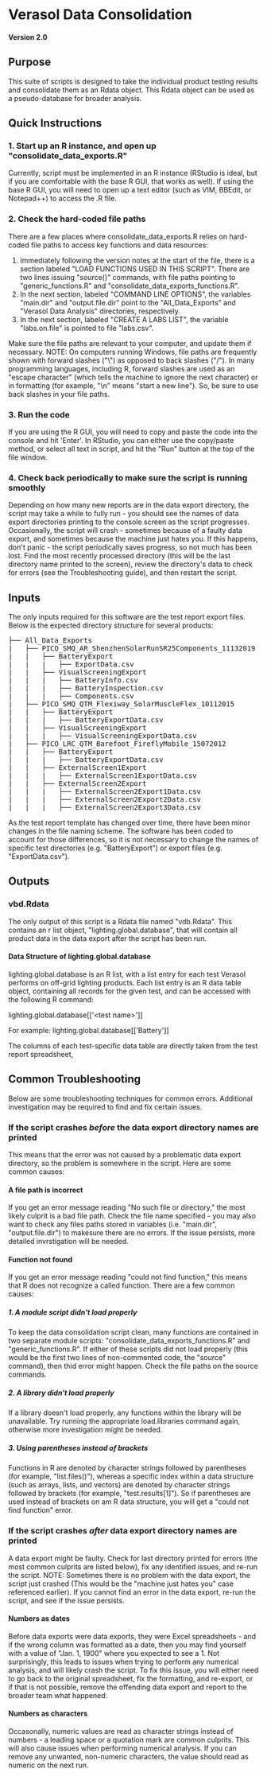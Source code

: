 # Verasol Data Consolidation
#### Version 2.0

## Purpose
This suite of scripts is designed to take the individual product testing results and consolidate them as an Rdata object. This Rdata object can be used as a pseudo-database for broader analysis.

## Quick Instructions
### 1. Start up an R instance, and open up "consolidate_data_exports.R"  
Currently, script must be implemented in an R instance (RStudio is ideal, but if you are comfortable with the base R GUI, that works as well). If using the base R GUI, you will need to open up a text editor (such as VIM, BBEdit, or Notepad++) to access the .R file.

### 2. Check the hard-coded file paths
There are a few places where consolidate_data_exports.R relies on hard-coded file paths to access key functions and data resources:
1. Immediately following the version notes at the start of the file, there is a section labeled "LOAD FUNCTIONS USED IN THIS SCRIPT". There are two lines issuing "source()" commands, with file paths pointing to "generic_functions.R" and "consolidate_data_exports_functions.R". 
2. In the next section, labeled "COMMAND LINE OPTIONS", the variables "main.dir" and "output.file.dir" point to the "All_Data_Exports" and "Verasol Data Analysis" directories, respectively. 
3. In the next section, labeled "CREATE A LABS LIST", the variable "labs.on.file" is pointed to file "labs.csv".

Make sure the file paths are relevant to your computer, and update them if necessary. NOTE: On computers running Windows, file paths are frequently shown with forward slashes ("\\") as opposed to back slashes ("/"). In many programming languages, including R, forward slashes are used as an "escape character" (which tells the machine to ignore the next character) or in formatting (for example, "\n" means "start a new line"). So, be sure to use back slashes in your file paths.

### 3. Run the code
If you are using the R GUI, you will need to copy and paste the code into the console and hit 'Enter'. In RStudio, you can either use the copy/paste method, or select all text in script, and hit the "Run" button at the top of the file window.

### 4. Check back periodically to make sure the script is running smoothly
Depending on how many new reports are in the data export directory, the script may take a while to fully run - you should see the names of data export directories printing to the console screen as the script progresses. Occasionally, the script will crash - sometimes because of a faulty data export, and sometimes because the machine just hates you. If this happens, don't panic - the script periodically saves progress, so not much has been lost. Find the most recently processed directory (this will be the last directory name printed to the screen), review the directory's data to check for errors (see the Troubleshooting guide), and then restart the script.

## Inputs
The only inputs required for this software are the test report export files. Below is the expected directory structure for several products:
<pre>
├── All_Data_Exports
|   ├── PICO_SMQ_AR_ShenzhenSolarRunSR25Components_11132019
|   |   ├── BatteryExport
|   |   |   ├── ExportData.csv
|   |   ├── VisualScreeningExport
|   |   |   ├── BatteryInfo.csv
|   |   |   ├── BatteryInspection.csv
|   |   |   ├── Components.csv
|   ├── PICO_SMQ_QTM_Flexiway_SolarMuscleFlex_10112015
|   |   ├── BatteryExport
|   |   |   ├── BatteryExportData.csv
|   |   ├── VisualScreeningExport
|   |   |   ├── VisualScreeningExportData.csv
|   ├── PICO_LRC_QTM_Barefoot_FireflyMobile_15072012
|   |   ├── BatteryExport
|   |   |   ├── BatteryExportData.csv
|   |   ├── ExternalScreen1Export
|   |   |   ├── ExternalScreen1ExportData.csv
|   |   ├── ExternalScreen2Export
|   |   |   ├── ExternalScreen2Export1Data.csv
|   |   |   ├── ExternalScreen2Export2Data.csv
|   |   |   ├── ExternalScreen2Export3Data.csv
</pre>
As the test report template has changed over time, there have been minor changes in the file naming scheme. The software has been coded to account for those differences, so it is not necessary to change the names of specific test directories (e.g. "BatteryExport") or export files (e.g. "ExportData.csv").

## Outputs
### vbd.Rdata
The only output of this script is a Rdata file named "vdb.Rdata". This contains an r list object, "lighting.global.database", that will contain all product data in the data export after the script has been run.
#### Data Structure of lighting.global.database
lighting.global.database is an R list, with a list entry for each test Verasol performs on off-grid lighting products. Each list entry is an R data table object, containing all records for the given test, and can be accessed with the following R command:

lighting.global.database[['<test name<Sometimes Markdown is dumb>>']]

For example:
lighting.global.database[['Battery']]

The columns of each test-specific data table are directly taken from the test report spreadsheet, 

## Common Troubleshooting
Below are some troubleshooting techniques for common errors. Additional investigation may be required to find and fix certain issues.

### If the script crashes *before* the data export directory names are printed
This means that the error was not caused by a problematic data export directory, so the problem is somewhere in the script. Here are some common causes:

#### A file path is incorrect
If you get an error message reading "No such file or directory," the most likely culprit is a bad file path. Check the file name specified - you may also want to check any files paths stored in variables (i.e. "main.dir", "output.file.dir") to makesure there are no errors. If the issue persists, more detailed invrstigation will be needed.

#### Function not found 
If you get an error message reading "could not find function," this means that R does not recognize a called function. There are a few common causes:

##### 1. A module script didn't load properly
To keep the data consolidation script clean, many functions are contained in two separate module scripts: "consolidate_data_exports_functions.R" and "generic_functions.R". If either of these scripts did not load properly (this would be the first two lines of non-commented code, the "source" command), then thid error might happen. Check the file paths on the source commands.

##### 2. A library didn't load properly
If a library doesn't load properly, any functions within the library will be unavailable. Try running the appropriate load.libraries command again, otherwise more investigation might be needed.

##### 3. Using parentheses instead of brackets
Functions in R are denoted by character strings followed by parentheses (for example, "list.files()"), whereas a specific index within a data structure (such as arrays, lists, and vectors) are denoted by character strings followed by brackets (for example, "test.results[1]"). So if parentheses are used instead of brackets on am R data structure, you will get a "could not find function" error.

### If the script crashes *after* data export directory names are printed
A data export might be faulty. Check for last directory printed for errors (the most common culprits are listed below), fix any identified issues, and re-run the script. NOTE: Sometimes there is no problem with the data export, the script just crashed (This would be the "machine just hates you" case referenced earlier). If you cannot find an error in the data export, re-run the script, and see if the issue persists.

#### Numbers as dates
Before data exports were data exports, they were Excel spreadsheets - and if the wrong column was formatted as a date, then you may find yourself with a value of "Jan. 1, 1900" where you expected to see a 1. Not surprisingly, this leads to issues when trying to perform any numerical analysis, and will likely crash the script. To fix this issue, you will either need to go back to the original spreadsheet, fix the formatting, and re-export, or if that is not possible, remove the offending data export and report to the broader team what happened.

#### Numbers as characters
Occasonally, numeric values are read as character strings instead of numbers - a leading space or a quotation mark are common culprits. This will also cause issues when performing numerical analysis. If you can remove any unwanted, non-numeric characters, the value should read as numeric on the next run.
